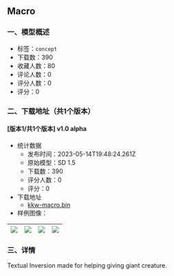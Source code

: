 ## Macro
### 一、模型概述

- 标签：`concept`
- 下载数：390
- 收藏人数：80
- 评论人数：0
- 评分人数：0
- 评分：0

### 二、下载地址（共1个版本）

#### [版本1/共1个版本] v1.0 alpha

- 统计数据
  - 发布时间：2023-05-14T19:48:24.261Z
  - 原始模型：SD 1.5
  - 下载数：390
  - 评分人数：0
  - 评分：0
- 下载地址
  - [kkw-macro.bin](https://civitai.com/api/download/models/70804)
- 样例图像：

| <img src="https://image.civitai.com/xG1nkqKTMzGDvpLrqFT7WA/435ded55-721a-4e28-9d9e-6d6888d1a31f/width=450/790963.jpeg" /> | <img src="https://image.civitai.com/xG1nkqKTMzGDvpLrqFT7WA/038645a6-b410-49c5-ab92-54920dad08d3/width=450/790968.jpeg" /> | <img src="https://image.civitai.com/xG1nkqKTMzGDvpLrqFT7WA/78b4e88a-2b0e-4016-a17c-2d1b9db07010/width=450/790966.jpeg" /> | <img src="https://image.civitai.com/xG1nkqKTMzGDvpLrqFT7WA/7a14fad9-d2b0-45e6-980f-ff2d38417396/width=450/790965.jpeg" /> |
| ---- | ---- | ---- | ---- |


### 三、详情
<p>Textual Inversion made for helping giving giant creature.</p>